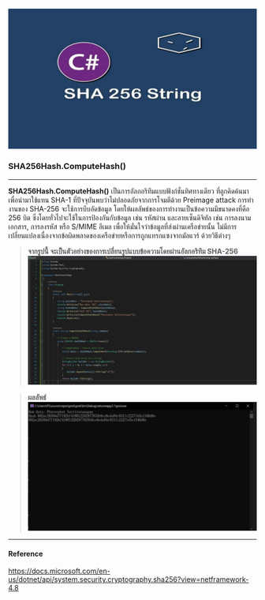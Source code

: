 ![](img/SHA256..jpg)
### SHA256Hash.ComputeHash()

--------------
**SHA256Hash.ComputeHash()**  เป็นการอัลกอริทึมแบบฟังก์ชั่นทิศทางเดียว ที่ถูกคิดค้นมาเพื่อนำมาใช้แทน SHA-1 ที่ปัจจุบันพบว่าไม่ปลอดภัยจากการโจมตีด้วย Preimage attack การทํางานของ SHA-256 จะใช้การบีบอัดข้อมูล โดยให้ผลลัพธ์ของการทํางานเป็นข้อความมีขนาดคงที่คือ 256 บิต ซึ่งโดยทั่วไปจะใช้ในการป้องกันกับข้อมูล เช่น รหัสผ่าน และลายเซ็นดิจิทัล เช่น การลงนามเอกสาร, การลงรหัส หรือ S/MIME อีเมล เพื่อให้มั่นใจว่าข้อมูลที่ส่งผ่านเครือข่ายนั้น ไม่มีการเปลี่ยนแปลงเนื่องจากข้อผิดพลาดของเครือข่ายหรือการถูกแทรกแซงจากมัลแวร์ ด้วยวิธีต่างๆ

> **จากรูปนี้ จะเป็นตัวอย่างของการเปลี่ยนรูปแบบข้อความโดยผ่านอัลกอริทึม SHA-256**  
![](img/SHA256N.png)

> **ผลลัพธ์**
![](img/SHA256RN.png)

-------

#### Reference
https://docs.microsoft.com/en-us/dotnet/api/system.security.cryptography.sha256?view=netframework-4.8